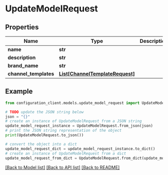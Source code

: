 # UpdateModelRequest


## Properties

Name | Type | Description | Notes
------------ | ------------- | ------------- | -------------
**name** | **str** |  | [optional] 
**description** | **str** |  | [optional] 
**brand_name** | **str** |  | [optional] 
**channel_templates** | [**List[ChannelTemplateRequest]**](ChannelTemplateRequest.md) |  | [optional] 

## Example

```python
from configuration_client.models.update_model_request import UpdateModelRequest

# TODO update the JSON string below
json = "{}"
# create an instance of UpdateModelRequest from a JSON string
update_model_request_instance = UpdateModelRequest.from_json(json)
# print the JSON string representation of the object
print(UpdateModelRequest.to_json())

# convert the object into a dict
update_model_request_dict = update_model_request_instance.to_dict()
# create an instance of UpdateModelRequest from a dict
update_model_request_from_dict = UpdateModelRequest.from_dict(update_model_request_dict)
```
[[Back to Model list]](../README.md#documentation-for-models) [[Back to API list]](../README.md#documentation-for-api-endpoints) [[Back to README]](../README.md)


